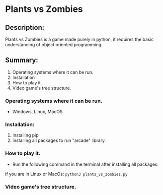 # Plants vs Zombies

## Description:

Plants vs Zombies is a game made purely in python, it requires the basic
understanding of object oriented programming. 


## Summary:

1. Operating systems where it can be run.
2. Installation
3. How to play it.
4. Video game's tree structure.

### Operating systems where it can be run.

- Windows, Linux, MacOS

### Installation:

1. Installing pip
2. Installing all packages to run "arcade" library.

### How to play it.

- Run the following command in the terminal after installing all packages:

if you are in Linux or MacOs:
`python3 plants_vs_zombies.py`

### Video game's tree structure.


